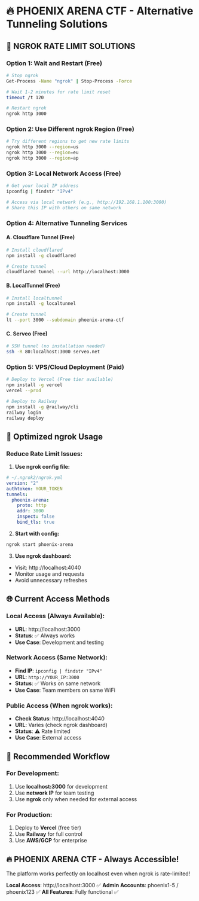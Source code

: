 # 🔥 PHOENIX ARENA CTF - Alternative Tunneling Solutions

## 🚨 **NGROK RATE LIMIT SOLUTIONS**

### **Option 1: Wait and Restart (Free)**
```bash
# Stop ngrok
Get-Process -Name "ngrok" | Stop-Process -Force

# Wait 1-2 minutes for rate limit reset
timeout /t 120

# Restart ngrok
ngrok http 3000
```

### **Option 2: Use Different ngrok Region (Free)**
```bash
# Try different regions to get new rate limits
ngrok http 3000 --region=us
ngrok http 3000 --region=eu
ngrok http 3000 --region=ap
```

### **Option 3: Local Network Access (Free)**
```bash
# Get your local IP address
ipconfig | findstr "IPv4"

# Access via local network (e.g., http://192.168.1.100:3000)
# Share this IP with others on same network
```

### **Option 4: Alternative Tunneling Services**

#### **A. Cloudflare Tunnel (Free)**
```bash
# Install cloudflared
npm install -g cloudflared

# Create tunnel
cloudflared tunnel --url http://localhost:3000
```

#### **B. LocalTunnel (Free)**
```bash
# Install localtunnel
npm install -g localtunnel

# Create tunnel
lt --port 3000 --subdomain phoenix-arena-ctf
```

#### **C. Serveo (Free)**
```bash
# SSH tunnel (no installation needed)
ssh -R 80:localhost:3000 serveo.net
```

### **Option 5: VPS/Cloud Deployment (Paid)**
```bash
# Deploy to Vercel (Free tier available)
npm install -g vercel
vercel --prod

# Deploy to Railway
npm install -g @railway/cli
railway login
railway deploy
```

## 🔧 **Optimized ngrok Usage**

### **Reduce Rate Limit Issues:**
1. **Use ngrok config file:**
```yaml
# ~/.ngrok2/ngrok.yml
version: "2"
authtoken: YOUR_TOKEN
tunnels:
  phoenix-arena:
    proto: http
    addr: 3000
    inspect: false
    bind_tls: true
```

2. **Start with config:**
```bash
ngrok start phoenix-arena
```

3. **Use ngrok dashboard:**
- Visit: http://localhost:4040
- Monitor usage and requests
- Avoid unnecessary refreshes

## 🌐 **Current Access Methods**

### **Local Access (Always Available):**
- **URL**: http://localhost:3000
- **Status**: ✅ Always works
- **Use Case**: Development and testing

### **Network Access (Same Network):**
- **Find IP**: `ipconfig | findstr "IPv4"`
- **URL**: `http://YOUR_IP:3000`
- **Status**: ✅ Works on same network
- **Use Case**: Team members on same WiFi

### **Public Access (When ngrok works):**
- **Check Status**: http://localhost:4040
- **URL**: Varies (check ngrok dashboard)
- **Status**: ⚠️ Rate limited
- **Use Case**: External access

## 🚀 **Recommended Workflow**

### **For Development:**
1. Use **localhost:3000** for development
2. Use **network IP** for team testing
3. Use **ngrok** only when needed for external access

### **For Production:**
1. Deploy to **Vercel** (free tier)
2. Use **Railway** for full control
3. Use **AWS/GCP** for enterprise

## 🔥 **PHOENIX ARENA CTF - Always Accessible!**

The platform works perfectly on localhost even when ngrok is rate-limited!

**Local Access**: http://localhost:3000 ✅
**Admin Accounts**: phoenix1-5 / phoenix123 ✅
**All Features**: Fully functional ✅
